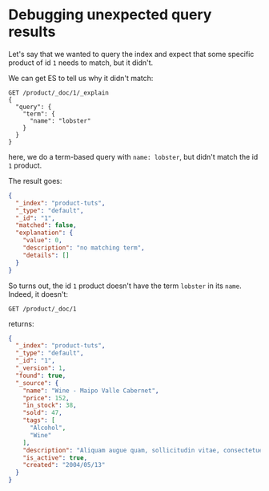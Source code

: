 # Debugging unexpected query results

Let's say that we wanted to query the index and expect that some specific product of id `1` needs to match, but it didn't.

We can get ES to tell us why it didn't match:

```
GET /product/_doc/1/_explain
{
  "query": {
    "term": {
      "name": "lobster"
    }
  }
}
```

here, we do a term-based query with `name: lobster`, but didn't match the id `1` product.

The result goes:

```json
{
  "_index": "product-tuts",
  "_type": "default",
  "_id": "1",
  "matched": false,
  "explanation": {
    "value": 0,
    "description": "no matching term",
    "details": []
  }
}
```

So turns out, the id `1` product doesn't have the term `lobster` in its `name`. Indeed, it doesn't:

```http
GET /product/_doc/1
```

returns:

```json
{
  "_index": "product-tuts",
  "_type": "default",
  "_id": "1",
  "_version": 1,
  "found": true,
  "_source": {
    "name": "Wine - Maipo Valle Cabernet",
    "price": 152,
    "in_stock": 38,
    "sold": 47,
    "tags": [
      "Alcohol",
      "Wine"
    ],
    "description": "Aliquam augue quam, sollicitudin vitae, consectetuer eget, rutrum at, lorem. Integer tincidunt ante vel ipsum. Praesent blandit lacinia erat. Vestibulum sed magna at nunc commodo placerat. Praesent blandit. Nam nulla. Integer pede justo, lacinia eget, tincidunt eget, tempus vel, pede. Morbi porttitor lorem id ligula.",
    "is_active": true,
    "created": "2004/05/13"
  }
}
```

